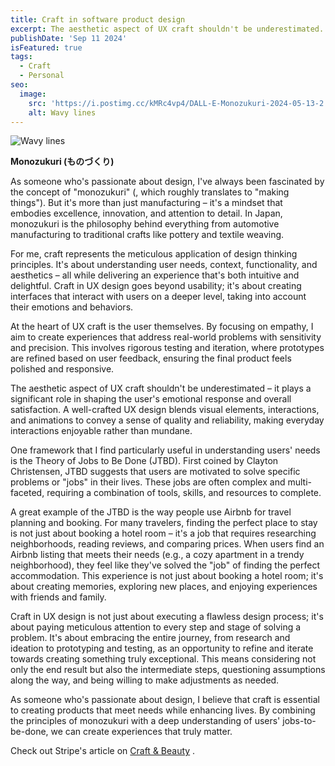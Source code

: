 ```yaml
---
title: Craft in software product design
excerpt: The aesthetic aspect of UX craft shouldn't be underestimated.
publishDate: 'Sep 11 2024'
isFeatured: true
tags:
  - Craft
  - Personal
seo:
  image:
    src: 'https://i.postimg.cc/kMRc4vp4/DALL-E-Monozukuri-2024-05-13-2.png'
    alt: Wavy lines
---
```


![Wavy lines](https://i.postimg.cc/kMRc4vp4/DALL-E-Monozukuri-2024-05-13-2.png)

**Monozukuri (ものづくり)**

As someone who's passionate about design, I've always been fascinated by the concept of "monozukuri" (, which roughly translates to "making things"). But it's more than just manufacturing – it's a mindset that embodies excellence, innovation, and attention to detail. In Japan, monozukuri is the philosophy behind everything from automotive manufacturing to traditional crafts like pottery and textile weaving.

For me, craft represents the meticulous application of design thinking principles. It's about understanding user needs, context, functionality, and aesthetics – all while delivering an experience that's both intuitive and delightful. Craft in UX design goes beyond usability; it's about creating interfaces that interact with users on a deeper level, taking into account their emotions and behaviors.

At the heart of UX craft is the user themselves. By focusing on empathy, I aim to create experiences that address real-world problems with sensitivity and precision. This involves rigorous testing and iteration, where prototypes are refined based on user feedback, ensuring the final product feels polished and responsive.

The aesthetic aspect of UX craft shouldn't be underestimated – it plays a significant role in shaping the user's emotional response and overall satisfaction. A well-crafted UX design blends visual elements, interactions, and animations to convey a sense of quality and reliability, making everyday interactions enjoyable rather than mundane.

One framework that I find particularly useful in understanding users' needs is the Theory of Jobs to Be Done (JTBD). First coined by Clayton Christensen, JTBD suggests that users are motivated to solve specific problems or "jobs" in their lives. These jobs are often complex and multi-faceted, requiring a combination of tools, skills, and resources to complete.

A great example of the JTBD is the way people use Airbnb for travel planning and booking. For many travelers, finding the perfect place to stay is not just about booking a hotel room – it's a job that requires researching neighborhoods, reading reviews, and comparing prices. When users find an Airbnb listing that meets their needs (e.g., a cozy apartment in a trendy neighborhood), they feel like they've solved the "job" of finding the perfect accommodation. This experience is not just about booking a hotel room; it's about creating memories, exploring new places, and enjoying experiences with friends and family.

Craft in UX design is not just about executing a flawless design process; it's about paying meticulous attention to every step and stage of solving a problem. It's about embracing the entire journey, from research and ideation to prototyping and testing, as an opportunity to refine and iterate towards creating something truly exceptional. This means considering not only the end result but also the intermediate steps, questioning assumptions along the way, and being willing to make adjustments as needed.

As someone who's passionate about design, I believe that craft is essential to creating products that meet needs while enhancing lives. By combining the principles of monozukuri with a deep understanding of users' jobs-to-be-done, we can create experiences that truly matter.

Check out Stripe's article on <a href="https://stripe.com/en-pt/sessions/2024/craft-and-beauty-the-business-value-of-form-in-function?utm_source=figmalion&utm_medium=email&utm_campaign=issue-165">Craft & Beauty</a> .
